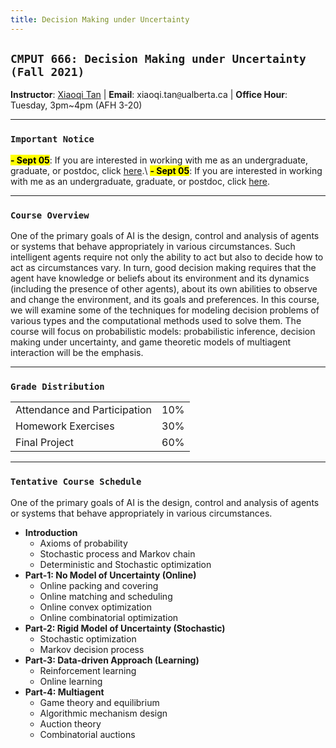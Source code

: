 ```yaml
---
title: Decision Making under Uncertainty
---
```


## `CMPUT 666: Decision Making under Uncertainty (Fall 2021)`
**Instructor**: [Xiaoqi Tan](/) |  **Email**: xiaoqi.tan`@`ualberta.ca | **Office Hour**: Tuesday, 3pm~4pm (AFH 3-20)

---

### `Important Notice`
<mark>**- Sept 05**</mark>: If you are interested in working with me as an undergraduate, graduate, or postdoc, click [here](/join).\\
<mark>**- Sept 05**</mark>: If you are interested in working with me as an undergraduate, graduate, or postdoc, click [here](/join).

---


### `Course Overview`
One of the primary goals of AI is the design, control and analysis of agents or systems that behave appropriately in various circumstances. Such intelligent agents require not only the ability to act but also to decide how to act as circumstances vary. In turn, good decision making requires that the agent have knowledge or beliefs about its environment and its dynamics (including the presence of other agents), about its own abilities to observe and change the environment, and its goals and preferences. In this course, we will examine some of the techniques for modeling decision problems of various types and the computational methods used to solve them. The course will focus on probabilistic models: probabilistic inference, decision making under uncertainty, and game theoretic models of multiagent interaction will be the emphasis. 

---
### `Grade Distribution`
|             |                |
| :--------------- | :---------------:  |
| Attendance and Participation   | 10%  |
| Homework Exercises             | 30%  |
| Final Project                  | 60%  |

---

### `Tentative Course Schedule`
One of the primary goals of AI is the design, control and analysis of agents or systems that behave appropriately in various circumstances.  

- **Introduction**
   - Axioms of probability
   - Stochastic process and Markov chain
   - Deterministic and Stochastic optimization
- **Part-1: No Model of Uncertainty (Online)**
   - Online packing and covering
   - Online matching and scheduling
   - Online convex optimization
   - Online combinatorial optimization
- **Part-2: Rigid Model of Uncertainty (Stochastic)**
   - Stochastic optimization
   - Markov decision process
- **Part-3: Data-driven Approach (Learning)**
   - Reinforcement learning
   - Online learning
- **Part-4: Multiagent**
   - Game theory and equilibrium 
   - Algorithmic mechanism design
   - Auction theory
   - Combinatorial auctions